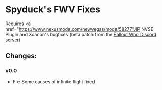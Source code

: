 # Spyduck's FWV Fixes

Requires <a href="https://www.nexusmods.com/newvegas/mods/58277"JIP NVSE Plugin</a> and Xoanon's bugfixes (beta patch from the <a href="https://discordapp.com/invite/wUXCzQY">Fallout Who Discord server</a>)

## Changes:

### v0.0
- Fix: Some causes of infinite flight fixed
